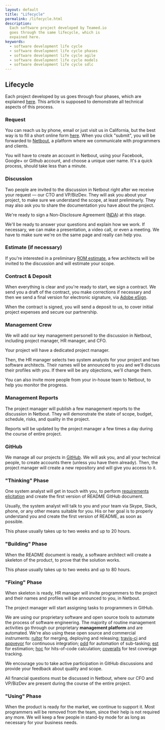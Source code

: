 ```yaml
---
layout: default
title: "Lifecycle"
permalink: /lifecycle.html
description:
  Each software project developed by Teamed.io
  goes through the same lifecycle, which is
  expained here.
keywords:
  - software development life cycle
  - software development life cycle phases
  - software development life cycle agile
  - software development life cycle models
  - software development life cycle sdlc
---
```


## Lifecycle

Each project developed by us goes through four phases,
which are explained [here](http://www.yegor256.com/2014/10/06/software-project-lifecycle.html).
This article is supposed to demonstrate all technical
aspects of this process.

### Request

You can reach us by phone, email or just visit us in
California, but the best way is to fill a short online
form [here](http://www.teamed.io). When you click "submit",
you will be forwarded to [Netbout](http://www.netbout.com),
a platform where we communicate with programmers and clients.

You will have to create an account in Netbout, using your
Facebook, Google+ or Github account, and choose a unique user name.
It's a quick process, should take less than a minute.

### Discussion

Two people are invited to the discussion in Netbout right after
we receive your request &mdash; our CTO and VP/BizDev.
They will ask you about your project, to make sure we understand
the scope, at least preliminarly. They may also ask you to share
the documentation you have about the project.

We're ready to sign a Non-Disclosure Agreement
([NDA](http://www.yegor256.com/2015/05/04/how-to-protect-business-idea.html)) at this stage.

We'll be ready to answer your questions and explain how we work. If
necessary, we can make a presentation, a video call, or even a meeting.
We have to make sure we're on the same page and really can help you.

### Estimate (if necessary)

If you're interested in a preliminary [ROM estimate](http://www.technoparkcorp.com/process/cost/rom/),
a few architects will be invited to the discussion and will estimate
your scope.

### Contract &amp; Deposit

When everything is clear and you're ready to start, we sign a contract.
We send you a draft of the contract, you make corrections if necessary
and then we send a final version for electronic signature, via
[Adobe eSign](https://acrobat.adobe.com/us/en/documents/esignatures.html).

When the contract is signed, you will send a deposit to us, to
cover initial project expenses and secure our partnership.

### Management Crew

We will add our key management personell to the discussion in Netbout, including
project manager, HR manager, and CFO.

Your project will have a dedicated project manager.

Then, the HR manager selects two system analysts for your project and two
software architects. Their names will be announced to you and we'll discuss
their profiles with you. If there will be any objections, we'll change them.

You can also invite more people from your in-house team to Netbout,
to help you monitor the progress.

### Management Reports

The project manager will publish a few management reports to the discussion
in Netbout. They will demonstrate the state of scope, budget, schedule,
risks, and quality in the project.

Reports will be updated by the project manager a few times a day during
the course of entire project.

### GitHub

We manage all our projects in [GitHub](http://www.github.com). We will
ask you, and all your technical people, to create accounts there (unless
you have them already). Then, the project manager will create a new repository and will
give you access to it.

### "Thinking" Phase

One system analyst will get in touch with you, to perform
[requirements elicitation](https://en.wikipedia.org/wiki/Requirements_elicitation)
and create the first version of README GitHub document.

Usually, the system analyst will talk to you and your team via Skype, Slack, phone,
or any other means suitable for you. His or her goal is to properly understand
you and create the first version of README, as soon as possible.

This phase usually takes up to two weeks and up to 20 hours.

### "Building" Phase

When the README document is ready, a software architect will create a skeleton
of the product, to prove that the solution works.

This phase usually takes up to two weeks and up to 80 hours.

### "Fixing" Phase

When skeleton is ready, HR manager will invite programmers to the project
and their names and profiles will be announced to you, in Netbout.

The project manager will start assigning tasks to programmers in GitHub.

We are using our proprietary software and open source tools to automate
the process of software engineering. The majority of routine management
activities go through our proprietary **management platform** and are
automated. We're also using these open source and commercial instruments:
[rultor](http://www.rultor.com) for merging, deploying and releasing;
[travis-ci](http://www.travis-ci.com) and [appveyor](http://www.appveyor.com) for continuous integration;
[pdd](https://github.com/teamed/pdd) for automation of sub-tasking;
[est](https://github.com/teamed/est) for estimation;
[hoc](https://github.com/teamed/hoc) for hits-of-code calculation;
[coveralls](http://www.coveralls.io) for test coverage tracking.

We encourage you to take active participation in GitHub discussions
and provide your feedback about quality and scope.

All financial questions must be discussed in Netbout, where our CFO
and VP/BizDev are present during the course of the entire project.

### "Using" Phase

When the product is ready for the market, we continue to support it.
Most programmers will be removed from the team, since their help
is not required any more. We will keep a few people in stand-by mode
for as long as necessary for your business needs.
